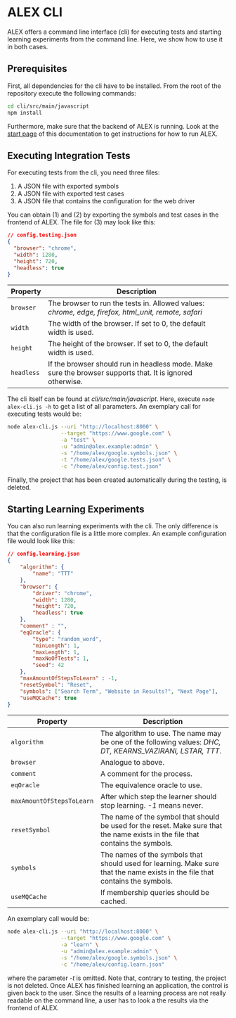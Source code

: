 # ALEX CLI

ALEX offers a command line interface (cli) for executing tests and starting learning experiments from the command line.
Here, we show how to use it in both cases.

## Prerequisites

First, all dependencies for the cli have to be installed.
From the root of the repository execute the following commands:

```bash
cd cli/src/main/javascript
npm install
```

Furthermore, make sure that the backend of ALEX is running.
Look at the [start page](../../README.md) of this documentation to get instructions for how to run ALEX.

## Executing Integration Tests

For executing tests from the cli, you need three files:

1. A JSON file with exported symbols
2. A JSON file with exported test cases
3. A JSON file that contains the configuration for the web driver

You can obtain (1) and (2) by exporting the symbols and test cases in the frontend of ALEX.
The file for (3) may look like this:

```json
// config.testing.json
{
  "browser": "chrome",
  "width": 1280,
  "height": 720,
  "headless": true
}
```

| Property      | Description                                                                                               |
|---------------|-----------------------------------------------------------------------------------------------------------|
| `browser`     | The browser to run the tests in. Allowed values: *chrome, edge, firefox, html_unit, remote, safari*       |
| `width`       | The width of the browser. If set to 0, the default width is used.                                         |
| `height`      | The height of the browser. If set to 0, the default width is used.                                        |
| `headless`    | If the browser should run in headless mode. Make sure the browser supports that. It is ignored otherwise. |               

The cli itself can be found at *cli/src/main/javascript*.
Here, execute `node alex-cli.js -h` to get a list of all parameters.
An exemplary call for executing tests would be:

```bash
node alex-cli.js --uri "http://localhost:8000" \
                 --target "https://www.google.com" \
                 -a "test" \
                 -u "admin@alex.example:admin" \
                 -s "/home/alex/google.symbols.json" \
                 -t "/home/alex/google.tests.json" \
                 -c "/home/alex/config.test.json"
```

Finally, the project that has been created automatically during the testing, is deleted.

## Starting Learning Experiments

You can also run learning experiments with the cli.
The only difference is that the configuration file is a little more complex.
An example configuration file would look like this:

```json
// config.learning.json
{
	"algorithm": {
		"name": "TTT"
	},
	"browser": {
		"driver": "chrome",
		"width": 1280,
        "height": 720,
		"headless": true
	},
	"comment" : "",
	"eqOracle": {
		"type": "random_word",
		"minLength": 1,
		"maxLength": 1,
		"maxNoOfTests": 1,
		"seed": 42
	},
	"maxAmountOfStepsToLearn" : -1,
	"resetSymbol": "Reset",
	"symbols": ["Search Term", "Website in Results?", "Next Page"],
	"useMQCache": true
}
```

| Property                  | Description                                                                                                                       |
|---------------------------|-----------------------------------------------------------------------------------------------------------------------------------|
|`algorithm`                | The algorithm to use. The name may be one of the following values: *DHC, DT, KEARNS_VAZIRANI, LSTAR, TTT*.                        |
|`browser`                  | Analogue to above.                                                                                                                |
|`comment`                  | A comment for the process.                                                                                                        |
|`eqOracle`                 | The equivalence oracle to use.                                                                                                    |
|`maxAmountOfStepsToLearn`  | After which step the learner should stop learning. *-1* means never.                                                              |
|`resetSymbol`              | The name of the symbol that should be used for the reset. Make sure that the name exists in the file that contains the symbols.   |
|`symbols`                  | The names of the symbols that should used for learning. Make sure that the name exists in the file that contains the symbols.     |
|`useMQCache`               | If membership queries should be cached.                                                                                           |

An exemplary call would be:

```bash
node alex-cli.js --uri "http://localhost:8000" \
                 --target "https://www.google.com" \
                 -a "learn" \
                 -u "admin@alex.example:admin" \
                 -s "/home/alex/google.symbols.json" \
                 -c "/home/alex/config.learn.json"
```

where the parameter *-t* is omitted.
Note that, contrary to testing, the project is not deleted.
Once ALEX has finished learning an application, the control is given back to the user.
Since the results of a learning process are not really readable on the command line, a user has to look a the results via the frontend of ALEX.